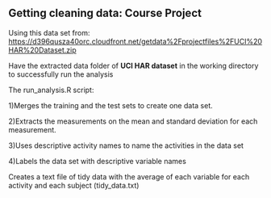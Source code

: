 ## Getting cleaning data: Course Project
Using this data set from:
https://d396qusza40orc.cloudfront.net/getdata%2Fprojectfiles%2FUCI%20HAR%20Dataset.zip 

Have the extracted data folder of **UCI HAR dataset** in the working directory to successfully run the analysis

The run_analysis.R script:

1)Merges the training and the test sets to create one data set.

2)Extracts the measurements on the mean and standard deviation for each measurement. 

3)Uses descriptive activity names to name the activities in the data set

4)Labels the data set with descriptive variable names  

Creates a text file of tidy data with the average of each variable for each activity and each subject (tidy_data.txt)

